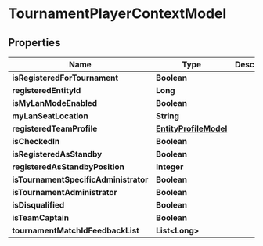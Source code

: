 
# TournamentPlayerContextModel

## Properties
Name | Type | Description | Notes
------------ | ------------- | ------------- | -------------
**isRegisteredForTournament** | **Boolean** |  |  [optional]
**registeredEntityId** | **Long** |  |  [optional]
**isMyLanModeEnabled** | **Boolean** |  |  [optional]
**myLanSeatLocation** | **String** |  |  [optional]
**registeredTeamProfile** | [**EntityProfileModel**](EntityProfileModel.md) |  |  [optional]
**isCheckedIn** | **Boolean** |  |  [optional]
**isRegisteredAsStandby** | **Boolean** |  |  [optional]
**registeredAsStandbyPosition** | **Integer** |  |  [optional]
**isTournamentSpecificAdministrator** | **Boolean** |  |  [optional]
**isTournamentAdministrator** | **Boolean** |  |  [optional]
**isDisqualified** | **Boolean** |  |  [optional]
**isTeamCaptain** | **Boolean** |  |  [optional]
**tournamentMatchIdFeedbackList** | **List&lt;Long&gt;** |  |  [optional]




